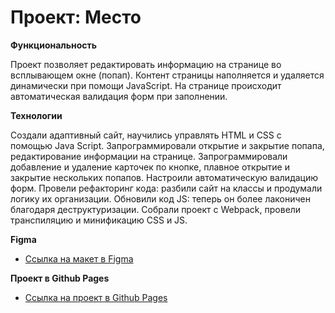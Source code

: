 # Проект: Место

**Функциональность**

Проект позволяет редактировать информацию на странице во всплывающем окне (попап). Контент страницы наполняется и удаляется динамически при помощи JavaScript. На странице происходит автоматическая валидация форм при заполнении. 

**Технологии**

Создали адаптивный сайт, научились управлять HTML и CSS с помощью Java Script. Запрограммировали открытие и закрытие попапа, редактирование информации на странице. Запрограммировали добавление и удаление карточек по кнопке, плавное открытие и закрытие нескольких попапов. Настроили автоматическую валидацию форм. Провели рефакторинг кода: разбили сайт на классы и продумали логику их организации. Обновили код JS: теперь он более лаконичен благодаря деструктуризации. Собрали проект с Webpack, провели транспиляцию и минификацию CSS и JS.

**Figma**

* [Ссылка на макет в Figma](https://www.figma.com/file/kRVLKwYG3d1HGLvh7JFWRT/JavaScript.-Sprint-6?node-id=0%3A1)

**Проект в Github Pages**

* [Ссылка на проект в Github Pages](https://dashasavostina.github.io/mesto/)